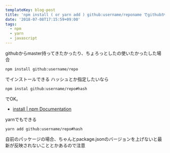 ```yaml
---
templateKey: blog-post
title: 'npm install ( or yarn add ) github:username/reponame でgithubからイントールできる'
date: '2018-07-08T17:15:59+09:00'
tags:
  - npm
  - yarn
  - javascript
---
```


githubからmaster持ってきたかったり、ちょろっとしたの使いたかったした場合

```
npm install github:username/repo
```
でインストールできる
ハッシュとか指定したいなら

```
npm instal github:username/repo#hash
```
でOK。

* [install | npm Documentation](https://docs.npmjs.com/cli/install)

yarnでもできる

```
yarn add github:username/repo#hash
```

自前のパッケージの場合、ちゃんとpackage.jsonのバージョンを上げないと最新が反映されないこととかあるので注意
